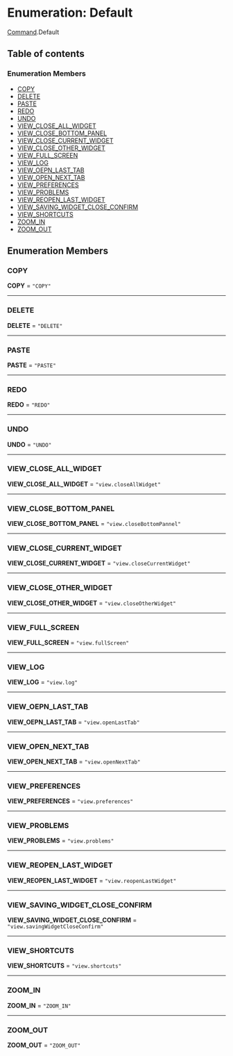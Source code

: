# Enumeration: Default

[Command](/en/auto-docs/command/modules/Command.md).Default

## Table of contents

### Enumeration Members

* [COPY](/en/auto-docs/command/enums/Command.Default.md#copy)
* [DELETE](/en/auto-docs/command/enums/Command.Default.md#delete)
* [PASTE](/en/auto-docs/command/enums/Command.Default.md#paste)
* [REDO](/en/auto-docs/command/enums/Command.Default.md#redo)
* [UNDO](/en/auto-docs/command/enums/Command.Default.md#undo)
* [VIEW\_CLOSE\_ALL\_WIDGET](/en/auto-docs/command/enums/Command.Default.md#view_close_all_widget)
* [VIEW\_CLOSE\_BOTTOM\_PANEL](/en/auto-docs/command/enums/Command.Default.md#view_close_bottom_panel)
* [VIEW\_CLOSE\_CURRENT\_WIDGET](/en/auto-docs/command/enums/Command.Default.md#view_close_current_widget)
* [VIEW\_CLOSE\_OTHER\_WIDGET](/en/auto-docs/command/enums/Command.Default.md#view_close_other_widget)
* [VIEW\_FULL\_SCREEN](/en/auto-docs/command/enums/Command.Default.md#view_full_screen)
* [VIEW\_LOG](/en/auto-docs/command/enums/Command.Default.md#view_log)
* [VIEW\_OEPN\_LAST\_TAB](/en/auto-docs/command/enums/Command.Default.md#view_oepn_last_tab)
* [VIEW\_OPEN\_NEXT\_TAB](/en/auto-docs/command/enums/Command.Default.md#view_open_next_tab)
* [VIEW\_PREFERENCES](/en/auto-docs/command/enums/Command.Default.md#view_preferences)
* [VIEW\_PROBLEMS](/en/auto-docs/command/enums/Command.Default.md#view_problems)
* [VIEW\_REOPEN\_LAST\_WIDGET](/en/auto-docs/command/enums/Command.Default.md#view_reopen_last_widget)
* [VIEW\_SAVING\_WIDGET\_CLOSE\_CONFIRM](/en/auto-docs/command/enums/Command.Default.md#view_saving_widget_close_confirm)
* [VIEW\_SHORTCUTS](/en/auto-docs/command/enums/Command.Default.md#view_shortcuts)
* [ZOOM\_IN](/en/auto-docs/command/enums/Command.Default.md#zoom_in)
* [ZOOM\_OUT](/en/auto-docs/command/enums/Command.Default.md#zoom_out)

## Enumeration Members

### COPY

**COPY** = `"COPY"`

***

### DELETE

**DELETE** = `"DELETE"`

***

### PASTE

**PASTE** = `"PASTE"`

***

### REDO

**REDO** = `"REDO"`

***

### UNDO

**UNDO** = `"UNDO"`

***

### VIEW\_CLOSE\_ALL\_WIDGET

**VIEW\_CLOSE\_ALL\_WIDGET** = `"view.closeAllWidget"`

***

### VIEW\_CLOSE\_BOTTOM\_PANEL

**VIEW\_CLOSE\_BOTTOM\_PANEL** = `"view.closeBottomPannel"`

***

### VIEW\_CLOSE\_CURRENT\_WIDGET

**VIEW\_CLOSE\_CURRENT\_WIDGET** = `"view.closeCurrentWidget"`

***

### VIEW\_CLOSE\_OTHER\_WIDGET

**VIEW\_CLOSE\_OTHER\_WIDGET** = `"view.closeOtherWidget"`

***

### VIEW\_FULL\_SCREEN

**VIEW\_FULL\_SCREEN** = `"view.fullScreen"`

***

### VIEW\_LOG

**VIEW\_LOG** = `"view.log"`

***

### VIEW\_OEPN\_LAST\_TAB

**VIEW\_OEPN\_LAST\_TAB** = `"view.openLastTab"`

***

### VIEW\_OPEN\_NEXT\_TAB

**VIEW\_OPEN\_NEXT\_TAB** = `"view.openNextTab"`

***

### VIEW\_PREFERENCES

**VIEW\_PREFERENCES** = `"view.preferences"`

***

### VIEW\_PROBLEMS

**VIEW\_PROBLEMS** = `"view.problems"`

***

### VIEW\_REOPEN\_LAST\_WIDGET

**VIEW\_REOPEN\_LAST\_WIDGET** = `"view.reopenLastWidget"`

***

### VIEW\_SAVING\_WIDGET\_CLOSE\_CONFIRM

**VIEW\_SAVING\_WIDGET\_CLOSE\_CONFIRM** = `"view.savingWidgetCloseConfirm"`

***

### VIEW\_SHORTCUTS

**VIEW\_SHORTCUTS** = `"view.shortcuts"`

***

### ZOOM\_IN

**ZOOM\_IN** = `"ZOOM_IN"`

***

### ZOOM\_OUT

**ZOOM\_OUT** = `"ZOOM_OUT"`
